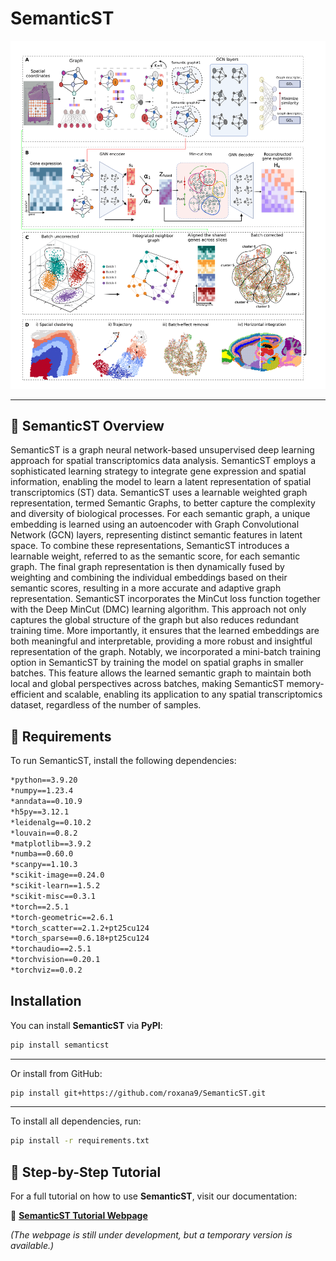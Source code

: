 # SemanticST

![SemanticST Pipeline](https://github.com/roxana9/SemanticST/raw/main/semanticst_figure.png)

---

## 🔷 SemanticST Overview
SemanticST is a graph neural network-based unsupervised deep learning approach for spatial transcriptomics data analysis. SemanticST employs a sophisticated learning strategy to integrate gene expression and spatial information, enabling the model to learn a latent representation of spatial transcriptomics (ST) data. SemanticST uses a learnable weighted graph representation, termed Semantic Graphs, to better capture the complexity and diversity of biological processes. For each semantic graph, a unique embedding is learned using an autoencoder with Graph Convolutional Network (GCN) layers, representing distinct semantic features in latent space. To combine these representations, SemanticST introduces a learnable weight, referred to as the semantic score, for each semantic graph. The final graph representation is then dynamically fused by weighting and combining the individual embeddings based on their semantic scores, resulting in a more accurate and adaptive graph representation. SemanticST incorporates the MinCut loss function together with the Deep MinCut (DMC) learning algorithm. This approach not only captures the global structure of the graph but also reduces redundant training time. More importantly, it ensures that the learned embeddings are both meaningful and interpretable, providing a more robust and insightful representation of the graph. Notably, we incorporated a mini-batch training option in SemanticST by training the model on spatial graphs in smaller batches. This feature allows the learned semantic graph to maintain both local and global perspectives across batches, making SemanticST memory-efficient and scalable, enabling its application to any spatial transcriptomics dataset, regardless of the number of samples. 


## 🔷 Requirements  
To run SemanticST, install the following dependencies:

```bash
*python==3.9.20
*numpy==1.23.4
*anndata==0.10.9
*h5py==3.12.1
*leidenalg==0.10.2
*louvain==0.8.2
*matplotlib==3.9.2
*numba==0.60.0
*scanpy==1.10.3
*scikit-image==0.24.0
*scikit-learn==1.5.2
*scikit-misc==0.3.1
*torch==2.5.1
*torch-geometric==2.6.1
*torch_scatter==2.1.2+pt25cu124
*torch_sparse==0.6.18+pt25cu124
*torchaudio==2.5.1
*torchvision==0.20.1
*torchviz==0.0.2
```

##  Installation  

You can install **SemanticST** via **PyPI**:
```bash
pip install semanticst
```
---
Or install from GitHub:
```bash
pip install git+https://github.com/roxana9/SemanticST.git
```
---
To install all dependencies, run:
```bash
pip install -r requirements.txt
```


## 🔷 Step-by-Step Tutorial  

For a full tutorial on how to use **SemanticST**, visit our documentation:  

🔗 [**SemanticST Tutorial Webpage**](https://your-temp-webpage-link.com)  

_(The webpage is still under development, but a temporary version is available.)_
